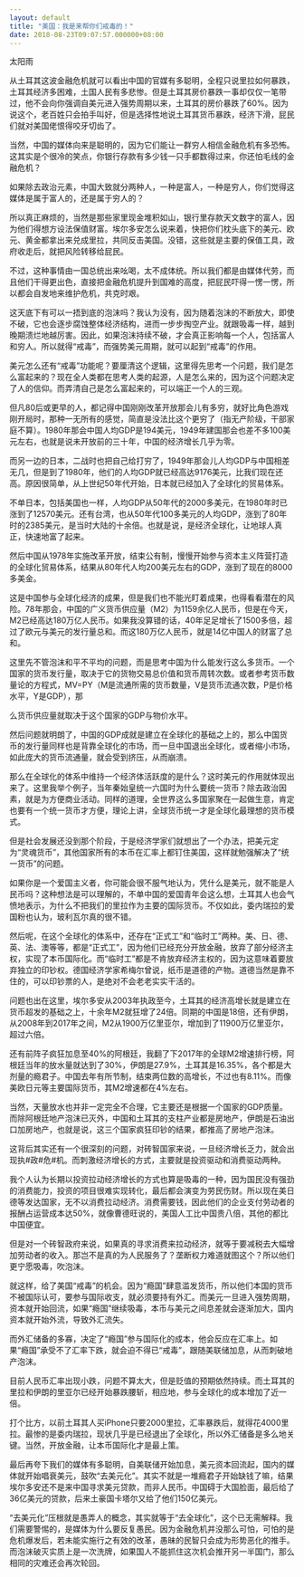 ```yaml
---
layout: default
title: "美国：我是来帮你们戒毒的！"
date: 2018-08-23T09:07:57.000000+08:00
---
```


太阳雨

从土耳其这波金融危机就可以看出中国的官媒有多聪明，全程只说里拉如何暴跌，土耳其经济多困难，土国人民有多悲惨。但是土耳其房价暴跌一事却仅仅一笔带过，他不会向你强调自美元进入强势周期以来，土耳其的房价暴跌了60%。因为说这个，老百姓只会拍手叫好，但是选择性地说土耳其货币暴跌，经济下滑，屁民们就对美国佬恨得咬牙切齿了。

当然，中国的媒体向来是聪明的，因为它们能让一群穷人相信金融危机有多恐怖。这其实是个很冷的笑点，你银行存款有多少钱一只手都数得过来，你还怕毛线的金融危机？

如果除去政治元素，中国大致就分两种人，一种是富人，一种是穷人，你们觉得这媒体是属于富人的，还是属于穷人的？

所以真正麻烦的，当然是那些家里现金堆积如山，银行里存款天文数字的富人，因为他们得想方设法保值财富。埃尔多安怎么说来着，快把你们枕头底下的美元、欧元、黄金都拿出来兑成里拉，共同反击美国。没错，这些就是主要的保值工具，政府收走后，就把风险转移给屁民。

不过，这种事情由一国总统出来吆喝，太不成体统。所以我们都是由媒体代劳，而且他们干得更出色，直接把金融危机提升到国难的高度，把屁民吓得一愣一愣，所以都会自发地来维护危机，共克时艰。

这天底下有可以一捂到底的泡沫吗？我认为没有，因为随着泡沫的不断放大，即使不破，它也会逐步腐蚀整体经济结构，进而一步步掏空产业。就跟吸毒一样，越到晚期溃烂地越厉害。因此，如果泡沫持续不破，才会真正影响每一个人，包括富人和穷人。所以就得“戒毒”，而强势美元周期，就可以起到“戒毒”的作用。

美元怎么还有“戒毒”功能呢？要厘清这个逻辑，这里得先思考一个问题，我们是怎么富起来的？现在全人类都在思考人类的起源，人是怎么来的，因为这个问题决定了人的信仰。而弄清自己是怎么富起来的，可以端正一个人的三观。

但凡80后或更早的人，都记得中国刚刚改革开放那会儿有多穷，就好比角色游戏刚开局时，那种一无所有的感觉，简直是没法比这个更穷了（指无产阶级，干部家庭不算）。1980年那会中国人均GDP是194美元，1949年建国那会也差不多100美元左右，也就是说未开放前的三十年，中国的经济增长几乎为零。

而另一边的日本，二战时也把自己给打穷了，1949年那会儿人均GDP与中国相差无几，但是到了1980年，他们的人均GDP就已经高达9176美元，比我们现在还高。原因很简单，从上世纪50年代开始，日本就已经加入了全球化的贸易体系。

不单日本，包括美国也一样，人均GDP从50年代的2000多美元，在1980年时已涨到了12570美元。还有台湾，也从50年代100多美元的人均GDP，涨到了80年时的2385美元，是当时大陆的十余倍。也就是说，是经济全球化，让地球人真正，快速地富了起来。

然后中国从1978年实施改革开放，结束公有制，慢慢开始参与资本主义阵营打造的全球化贸易体系，结果从80年代人均200美元左右的GDP，涨到了现在的8000多美金。

这是中国参与全球化经济的成果，但是我们也不能光盯着成果，也得看看潜在的风险。78年那会，中国的广义货币供应量（M2）为1159余亿人民币，但是在今天，M2已经高达180万亿人民币。如果我没算错的话，40年足足增长了1500多倍，超过了欧元与美元的发行量总和。而这180万亿人民币，就是14亿中国人的财富了总和。

这里先不管泡沫和平不平均的问题，而是思考中国为什么能发行这么多货币。一个国家的货币发行量，取决于它的货物交易总价值和货币周转次数。或者参考货币数量论的方程式，MV=PY（M是流通所需的货币数量，V是货币流通次数，P是价格水平，Y是GDP），那

么货币供应量就取决于这个国家的GDP与物价水平。

然后问题就明朗了，中国的GDP成就是建立在全球化的基础之上的，那么中国货币的发行量同样也是背靠全球化的市场，而一旦中国退出全球化，或者缩小市场，如此庞大的货币流通量，就会受到挤压，从而崩溃。

那么在全球化的体系中维持一个经济体活跃度的是什么？这时美元的作用就体现出来了。这里我举个例子，当年秦始皇统一六国时为什么要统一货币？除去政治因素，就是为方便商业活动。同样的道理，全世界这么多国家聚在一起做生意，肯定也要有一个统一货币才方便，理论上讲，全球货币统一才是全球化最理想的货币模式。

但是社会发展还没到那个阶段，于是经济学家们就想出了一个办法，把美元定为“灵魂货币”，其他国家所有的本币在汇率上都钉住美国，这样就勉强解决了“统一货币”的问题。

如果你是一个爱国主义者，你可能会很不服气地认为，凭什么是美元，就不能是人民币吗？这种想法是可以理解的，不单中国的爱国青年会这么想，土耳其人也会气愤地表示，为什么不把我们的里拉作为主要的国际货币。不仅如此，委内瑞拉的爱国粉也认为，玻利瓦尔真的很不错。

然后呢，在这个全球化的体系中，还存在“正式工”和“临时工”两种。美、日、德、英、法、澳等等，都是“正式工”，因为他们已经充分开放金融，放弃了部分经济主权，实现了本币国际化。而“临时工”都是不肯放弃经济主权的，因为这意味着要放弃独立的印钞权。德国经济学家希梅尔曾说，纸币是道德的产物。道德当然是靠不住的，可以印钞票的人，是绝对不会老老实实干活的。

问题也出在这里，埃尔多安从2003年执政至今，土耳其的经济高增长就是建立在货币超发的基础之上，十余年M2就狂增了24倍。同期的中国是18倍，还有伊朗，从2008年到2017年之间，M2从1900万亿里亚尔，增加到了11900万亿里亚尔，超过六倍。

还有前阵子疯狂加息至40%的阿根廷，我翻了下2017年的全球M2增速排行榜，阿根廷当年的放水量就达到了30%，伊朗是27.9%，土耳其是16.35%，各个都是大剂量的瘾君子。中国去年有所节制，结束两位数的高增长，不过也有8.11%。而像美欧日元等主要国际货币，其M2增速都在4%左右。

当然，天量放水也并非一定完全不合理，它主要还是根据一个国家的GDP质量。而除阿根廷地产泡沫已灭外，中国和土耳其的支柱产业都是房地产，伊朗是石油出口加房地产，也就是说，这三个国家疯狂印钞的结果，都推高了房地产泡沫。

这背后其实还有一个很深刻的问题，对砖智国家来说，一旦经济增长乏力，就会出现执#政#危#机。而刺激经济增长的方式，主要就是投资驱动和消费驱动两种。

我个人认为长期以投资拉动经济增长的方式也算是吸毒的一种，因为国民没有强劲的消费能力，投资的项目很难实现转化，最后都会演变为劳民伤财。所以现在美日德等发达国家，无不以消费拉动经济。消费需要钱，因此他们的企业支付劳动者的报酬占运营成本达50%，就像曹德旺说的，美国人工比中国贵八倍，其他的都比中国便宜。

但是对一个砖智政府来说，如果真的寻求消费来拉动经济，就等于要减税去大幅增加劳动者的收入。那岂不是真的为人民服务了？垄断权力难道就图这个？所以他们更宁愿吸毒，吹泡沫。

就这样，给了美国“戒毒”的机会。因为“瘾国”肆意滥发货币，所以他们本国的货币不被国际认可，要参与国际收支，就必须要持有外汇。而美元一旦进入强势周期，资本就开始回流，如果“瘾国”继续吸毒，本币与美元之间息差就会逐渐加大，国内资本就开始外流，导致外汇流失。

而外汇储备的多寡，决定了“瘾国”参与国际化的成本，他会反应在汇率上。如果“瘾国”承受不了汇率下跌，就会迫不得已“戒毒”，跟随美联储加息，从而刺破地产泡沫。

目前人民币汇率出现小跌，问题不算太大，但是贬值的预期依然持续。而土耳其的里拉和伊朗的里亚尔已经开始暴跌腰斩，相应地，参与全球化的成本增加了近一倍。

打个比方，以前土耳其人买iPhone只要2000里拉，汇率暴跌后，就得花4000里拉。最惨的是委内瑞拉，现状几乎是已经退出了全球化，所以外汇储备是多么地关键。当然，开放金融，让本币国际化才是最上策。

最后再夸下我们的媒体有多聪明，自美联储开始加息，美元资本回流起，国内的媒体就开始唱衰美元，鼓吹“去美元化”。其实不就是一堆瘾君子开始缺钱了嘛，结果埃尔多安还不是来中国寻求美元贷款，而非人民币。中国碍于大国脸面，最后给了36亿美元的贷款，后来土豪国卡塔尔又给了他们150亿美元。

“去美元化”压根就是愚弄人的概念，其实就等于“去全球化”，这个已无需解释。我们需要警惕的，是媒体为什么要反复愚民。因为金融危机并没那么可怕，可怕的是危机爆发后，若未能实施行之有效的改革，愚昧的民智只会成为形势恶化的推手。而泡沫破灭实质上是一次洗牌，如果国人不能抓住这次机会推开另一半国门，那么相同的灾难还会再次轮回。

